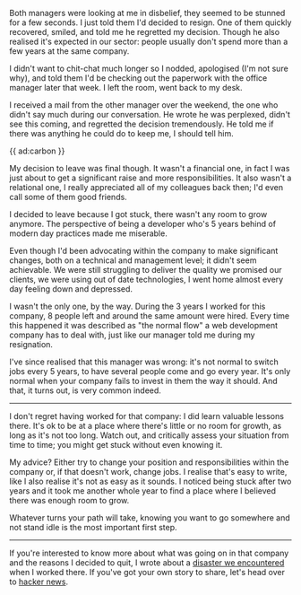 Both managers were looking at me in disbelief, they seemed to be stunned for a few seconds. I just told them I'd decided to resign. One of them quickly recovered, smiled, and told me he regretted my decision. Though he also realised it's expected in our sector: people usually don't spend more than a few years at the same company.

I didn't want to chit-chat much longer so I nodded, apologised (I'm not sure why), and told them I'd be checking out the paperwork with the office manager later that week. I left the room, went back to my desk.

I received a mail from the other manager over the weekend, the one who didn't say much during our conversation. He wrote he was perplexed, didn't see this coming, and regretted the decision tremendously. He told me if there was anything he could do to keep me, I should tell him.

{{ ad:carbon }}

My decision to leave was final though. It wasn't a financial one, in fact I was just about to get a significant raise and more responsibilities. It also wasn't a relational one, I really appreciated all of my colleagues back then; I'd even call some of them good friends.

I decided to leave because I got stuck, there wasn't any room to grow anymore. The perspective of being a developer who's 5 years behind of modern day practices made me miserable. 

Even though I'd been advocating within the company to make significant changes, both on a technical and management level; it didn't seem achievable. We were still struggling to deliver the quality we promised our clients, we were using out of date technologies, I went home almost every day feeling down and depressed.

I wasn't the only one, by the way. During the 3 years I worked for this company, 8 people left and around the same amount were hired. Every time this happened it was described as "the normal flow" a web development company has to deal with, just like our manager told me during my resignation.   

I've since realised that this manager was wrong: it's not normal to switch jobs every 5 years, to have several people come and go every year. It's only normal when your company fails to invest in them the way it should. And that, it turns out, is very common indeed.

---

I don't regret having worked for that company: I did learn valuable lessons there. It's ok to be at a place where there's little or no room for growth, as long as it's not too long. Watch out, and critically assess your situation from time to time; you might get stuck without even knowing it.

My advice? Either try to change your position and responsibilities within the company or, if that doesn't work, change jobs. I realise that's easy to write, like I also realise it's not as easy as it sounds. I noticed being stuck after two years and it took me another whole year to find a place where I believed there was enough room to grow. 

Whatever turns your path will take, knowing you want to go somewhere and not stand idle is the most important first step. 

---

If you're interested to know more about what was going on in that company and the reasons I decided to quit, I wrote about a [disaster we encountered](/blog/dont-write-your-own-framework) when I worked there. If you've got your own story to share, let's head over to [hacker news](*https://news.ycombinator.com/item?id=24328785).
